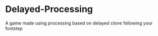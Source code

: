 Delayed-Processing
==================

A game made using processing based on delayed clone following your footstep
